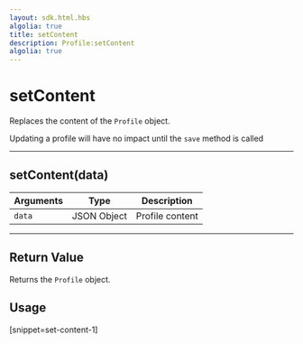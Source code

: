 ```yaml
---
layout: sdk.html.hbs
algolia: true
title: setContent
description: Profile:setContent
algolia: true
---
```

  

# setContent
Replaces the content of the `Profile` object.

<aside class="note">
Updating a profile will have no impact until the <code>save</code> method is called
</aside>

---

## setContent(data)

| Arguments | Type | Description |
|---------------|---------|----------------------------------------|
| ``data`` | JSON Object | Profile content |

---

## Return Value

Returns the `Profile` object.

## Usage

[snippet=set-content-1]
